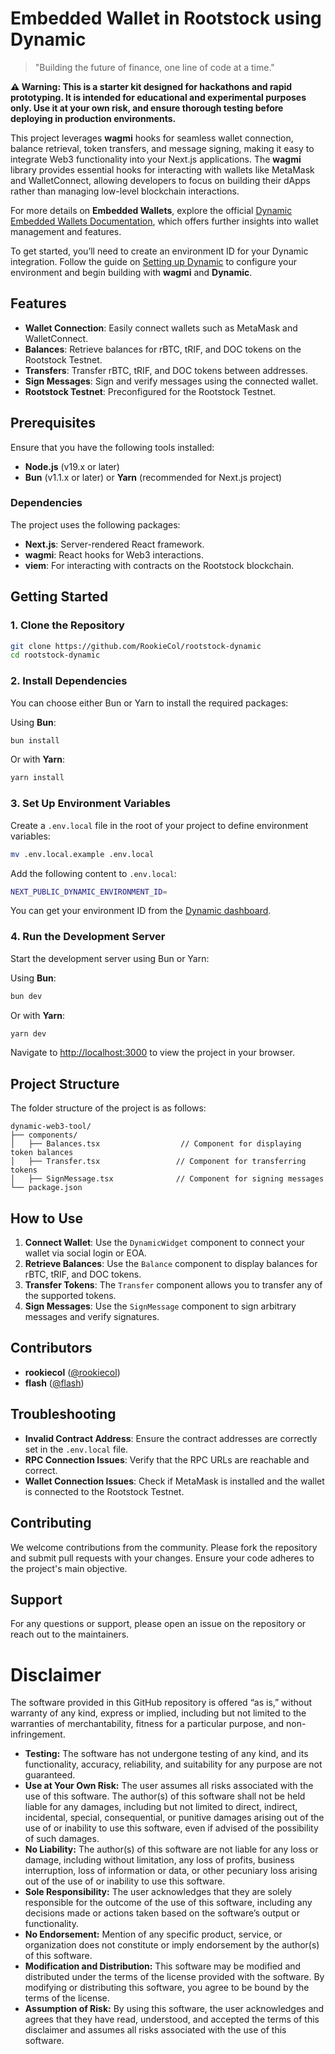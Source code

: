 # Embedded Wallet in Rootstock using Dynamic

> "Building the future of finance, one line of code at a time."

**⚠️ Warning: This is a starter kit designed for hackathons and rapid prototyping. It is intended for educational and experimental purposes only. Use it at your own risk, and ensure thorough testing before deploying in production environments.**

This project leverages **wagmi** hooks for seamless wallet connection, balance retrieval, token transfers, and message signing, making it easy to integrate Web3 functionality into your Next.js applications. The **wagmi** library provides essential hooks for interacting with wallets like MetaMask and WalletConnect, allowing developers to focus on building their dApps rather than managing low-level blockchain interactions.

For more details on **Embedded Wallets**, explore the official [Dynamic Embedded Wallets Documentation](https://www.dynamic.xyz/features/embedded-wallets), which offers further insights into wallet management and features.

To get started, you’ll need to create an environment ID for your Dynamic integration. Follow the guide on [Setting up Dynamic](https://www.dynamic.xyz/get-started) to configure your environment and begin building with **wagmi** and **Dynamic**.

## Features

- **Wallet Connection**: Easily connect wallets such as MetaMask and WalletConnect.
- **Balances**: Retrieve balances for rBTC, tRIF, and DOC tokens on the Rootstock Testnet.
- **Transfers**: Transfer rBTC, tRIF, and DOC tokens between addresses.
- **Sign Messages**: Sign and verify messages using the connected wallet.
- **Rootstock Testnet**: Preconfigured for the Rootstock Testnet.

## Prerequisites

Ensure that you have the following tools installed:

- **Node.js** (v19.x or later)
- **Bun** (v1.1.x or later) or **Yarn** (recommended for Next.js project)

### Dependencies

The project uses the following packages:

- **Next.js**: Server-rendered React framework.
- **wagmi**: React hooks for Web3 interactions.
- **viem**: For interacting with contracts on the Rootstock blockchain.

## Getting Started

### 1. Clone the Repository

```bash
git clone https://github.com/RookieCol/rootstock-dynamic
cd rootstock-dynamic
```

### 2. Install Dependencies

You can choose either Bun or Yarn to install the required packages:

Using **Bun**:

```bash
bun install
```

Or with **Yarn**:

```bash
yarn install
```

### 3. Set Up Environment Variables

Create a `.env.local` file in the root of your project to define environment variables:

```bash
mv .env.local.example .env.local
```

Add the following content to `.env.local`:

```bash
NEXT_PUBLIC_DYNAMIC_ENVIRONMENT_ID=
```

You can get your environment ID from the [Dynamic dashboard](https://app.dynamic.xyz/dashboard/overview).

### 4. Run the Development Server

Start the development server using Bun or Yarn:

Using **Bun**:

```bash
bun dev
```

Or with **Yarn**:

```bash
yarn dev
```

Navigate to [http://localhost:3000](http://localhost:3000) to view the project in your browser.

## Project Structure

The folder structure of the project is as follows:

```
dynamic-web3-tool/
├── components/
│   ├── Balances.tsx                  // Component for displaying token balances
│   ├── Transfer.tsx                 // Component for transferring tokens
│   ├── SignMessage.tsx              // Component for signing messages
└── package.json
```

## How to Use

1. **Connect Wallet**: Use the `DynamicWidget` component to connect your wallet via social login or EOA.
2. **Retrieve Balances**: Use the `Balance` component to display balances for rBTC, tRIF, and DOC tokens.
3. **Transfer Tokens**: The `Transfer` component allows you to transfer any of the supported tokens.
4. **Sign Messages**: Use the `SignMessage` component to sign arbitrary messages and verify signatures.

## Contributors

- **rookiecol** ([@rookiecol](https://github.com/rookiecol))
- **flash** ([@flash](https://github.com/chrisarevalo11))

## Troubleshooting

- **Invalid Contract Address**: Ensure the contract addresses are correctly set in the `.env.local` file.
- **RPC Connection Issues**: Verify that the RPC URLs are reachable and correct.
- **Wallet Connection Issues**: Check if MetaMask is installed and the wallet is connected to the Rootstock Testnet.

## Contributing

We welcome contributions from the community. Please fork the repository and submit pull requests with your changes. Ensure your code adheres to the project's main objective.

## Support

For any questions or support, please open an issue on the repository or reach out to the maintainers.

# Disclaimer

The software provided in this GitHub repository is offered “as is,” without warranty of any kind, express or implied, including but not limited to the warranties of merchantability, fitness for a particular purpose, and non-infringement.

- **Testing:** The software has not undergone testing of any kind, and its functionality, accuracy, reliability, and suitability for any purpose are not guaranteed.
- **Use at Your Own Risk:** The user assumes all risks associated with the use of this software. The author(s) of this software shall not be held liable for any damages, including but not limited to direct, indirect, incidental, special, consequential, or punitive damages arising out of the use of or inability to use this software, even if advised of the possibility of such damages.
- **No Liability:** The author(s) of this software are not liable for any loss or damage, including without limitation, any loss of profits, business interruption, loss of information or data, or other pecuniary loss arising out of the use of or inability to use this software.
- **Sole Responsibility:** The user acknowledges that they are solely responsible for the outcome of the use of this software, including any decisions made or actions taken based on the software’s output or functionality.
- **No Endorsement:** Mention of any specific product, service, or organization does not constitute or imply endorsement by the author(s) of this software.
- **Modification and Distribution:** This software may be modified and distributed under the terms of the license provided with the software. By modifying or distributing this software, you agree to be bound by the terms of the license.
- **Assumption of Risk:** By using this software, the user acknowledges and agrees that they have read, understood, and accepted the terms of this disclaimer and assumes all risks associated with the use of this software.
